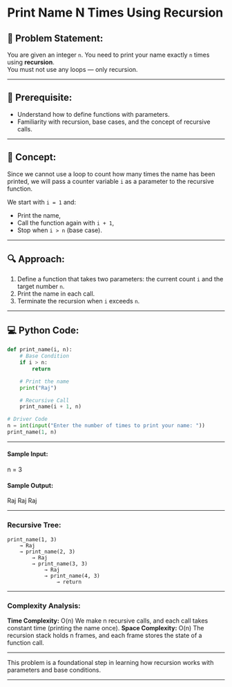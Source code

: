 # Print Name N Times Using Recursion

## 🧩 Problem Statement:
You are given an integer `n`. You need to print your name exactly `n` times using **recursion**.  
You must not use any loops — only recursion.

---

## 🧠 Prerequisite:
- Understand how to define functions with parameters.
- Familiarity with recursion, base cases, and the concept of recursive calls.

---

## 🧠 Concept:
Since we cannot use a loop to count how many times the name has been printed, we will pass a counter variable `i` as a parameter to the recursive function.

We start with `i = 1` and:
- Print the name,
- Call the function again with `i + 1`,
- Stop when `i > n` (base case).

---

## 🔍 Approach:
1. Define a function that takes two parameters: the current count `i` and the target number `n`.
2. Print the name in each call.
3. Terminate the recursion when `i` exceeds `n`.

---

## 💻 Python Code:
```python
def print_name(i, n):
    # Base Condition
    if i > n:
        return

    # Print the name
    print("Raj")

    # Recursive Call
    print_name(i + 1, n)

# Driver Code
n = int(input("Enter the number of times to print your name: "))
print_name(1, n)

```
---

#### Sample Input:
n = 3

#### Sample Output:
Raj
Raj 
Raj

---


### Recursive Tree:
```
print_name(1, 3)
    → Raj
    → print_name(2, 3)
        → Raj
        → print_name(3, 3)
            → Raj
            → print_name(4, 3)
                → return
```

---

### Complexity Analysis:
**Time Complexity:** O(n)
We make n recursive calls, and each call takes constant time (printing the name once).
**Space Complexity:** O(n)
The recursion stack holds n frames, and each frame stores the state of a function call.

---

This problem is a foundational step in learning how recursion works with parameters and base conditions.

---
